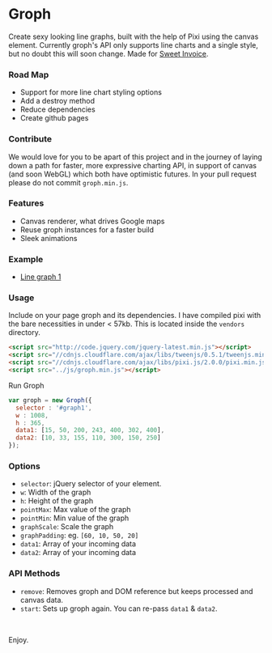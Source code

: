 Groph
====
Create sexy looking line graphs, built with the help of Pixi using the canvas element. Currently groph's API only supports line charts and a single style, but no doubt this will soon change. Made for [Sweet Invoice](http://sweetinvoice.com).

### Road Map ###

- Support for more line chart styling options
- Add a destroy method
- Reduce dependencies
- Create github pages

### Contribute ###

We would love for you to be apart of this project and in the journey of laying down a path for faster, more expressive charting API, in support of canvas (and soon WebGL) which both have optimistic futures. In your pull request please do not commit `groph.min.js`.

### Features ###

- Canvas renderer, what drives Google maps
- Reuse groph instances for a faster build
- Sleek animations

### Example ###

- [Line graph 1](https://github.com/Boyyce/groph/blob/master/example/index.html)

### Usage ###
Include on your page groph and its dependencies. I have compiled pixi with the bare necessities in under < 57kb. This is located inside the `vendors` directory. 
```html
<script src="http://code.jquery.com/jquery-latest.min.js"></script>
<script src="//cdnjs.cloudflare.com/ajax/libs/tweenjs/0.5.1/tweenjs.min.js"></script>
<script src="//cdnjs.cloudflare.com/ajax/libs/pixi.js/2.0.0/pixi.min.js"></script>
<script src="../js/groph.min.js"></script>
```
Run Groph

```javascript
var groph = new Groph({
  selector : '#graph1',
  w : 1008,
  h : 365,
  data1: [15, 50, 200, 243, 400, 302, 400],
  data2: [10, 33, 155, 110, 300, 150, 250]
});
```

### Options ###

- `selector`: jQuery selector of your element.
- `w`: Width of the graph
- `h`: Height of the graph
- `pointMax`: Max value of the graph
- `pointMin`: Min value of the graph
- `graphScale`: Scale the graph
- `graphPadding`: eg. `[60, 10, 50, 20]`
- `data1`: Array of your incoming data
- `data2`: Array of your incoming data

### API Methods ###

- `remove`: Removes groph and DOM reference but keeps processed and canvas data.
- `start`: Sets up groph again. You can re-pass `data1` & `data2`.

&nbsp;

Enjoy.
